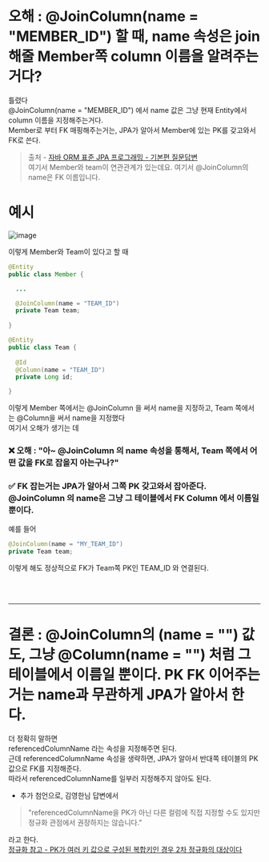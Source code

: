 # 오해 : @JoinColumn(name = "MEMBER_ID") 할 때, name 속성은 join 해줄 Member쪽 column 이름을 알려주는거다?  

틀렸다  
@JoinColumn(name = "MEMBER_ID") 에서 name 값은 그냥 현재 Entity에서 column 이름을 지정해주는거다.  
Member로 부터 FK 매핑해주는거는, JPA가 알아서 Member에 있는 PK를 갖고와서 FK로 쓴다.  

> 출처 - [자바 ORM 표준 JPA 프로그래밍 - 기본편 질문답변](https://www.inflearn.com/questions/113969/joincolumn-%EC%9D%98-name-referencedcolumnname-%EC%97%90-%EB%8C%80%ED%95%B4-%EC%A7%88%EB%AC%B8-%EB%93%9C%EB%A6%BD%EB%8B%88%EB%8B%A4)  
> 여기서 Member와 team이 연관관계가 있는데요. 여기서 @JoinColumn의 name은 FK 이름입니다.
  
# 예시  
  
![image](https://user-images.githubusercontent.com/101965836/214232625-97afc2e3-8a10-477f-9059-2c41f6d786cc.png)  
  
이렇게 Member와 Team이 있다고 할 때  

```java
@Entity
public class Member {

  ...

  @JoinColumn(name = "TEAM_ID")
  private Team team;
  
}
```
```java
@Entity
public class Team {
  
  @Id 
  @Column(name = "TEAM_ID")
  private Long id;

}
```
이렇게 Member 쪽에서는 @JoinColumn 을 써서 name을 지정하고, Team 쪽에서는 @Column을 써서 name을 지정했다  
여기서 오해가 생기는 데  

### ❌ 오해 : "아~ @JoinColumn 의 name 속성을 통해서, Team 쪽에서 어떤 값을 FK로 잡을지 아는구나?"  
   
### ✅ FK 잡는거는 JPA가 알아서 그쪽 PK 갖고와서 잡아준다. @JoinColumn 의 name은 그냥 그 테이블에서 FK Column 에서 이름일 뿐이다.  
  
예를 들어  
```java
@JoinColumn(name = "MY_TEAM_ID")
private Team team;
```
이렇게 해도 정상적으로 FK가 Team쪽 PK인 TEAM_ID 와 연결된다.  
  
<br><br>

---
  
# 결론 : @JoinColumn의 (name = "") 값도, 그냥 @Column(name = "") 처럼 그 테이블에서 이름일 뿐이다. PK FK 이어주는거는 name과 무관하게 JPA가 알아서 한다.  
  
더 정확히 말하면  
referencedColumnName 라는 속성을 지정해주면 된다.  
근데 referencedColumnName 속성을 생략하면, JPA가 알아서 반대쪽 테이블의 PK 값으로 FK를 지정해준다.  
따라서 referencedColumnName를 일부러 지정해주지 않아도 된다.  

- 추가 첨언으로, 김영한님 답변에서  
> "referencedColumnName을 PK가 아닌 다른 컬럼에 직접 지정할 수도 있지만 정규화 관점에서 권장하지는 않습니다."  

라고 한다.  
[정규화 참고 - PK가 여러 키 값으로 구성된 복합키인 경우 2차 정규화의 대상이다](https://dog-foot-story.tistory.com/61)  
  




